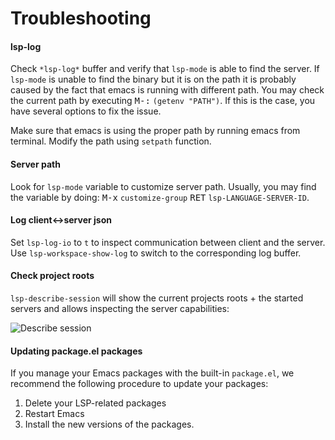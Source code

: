 Troubleshooting
===============

#### lsp-log

Check `*lsp-log*` buffer and verify that `lsp-mode` is able to find the server. If `lsp-mode` is unable to find the binary but it is on the path it is probably caused by the fact that emacs is running with different path. You may check the current path by executing <kbd>M-:</kbd> `(getenv "PATH")`. If this is the case, you have several options to fix the issue.

Make sure that emacs is using the proper path by running emacs from terminal.
Modify the path using `setpath` function.

#### Server path

Look for `lsp-mode` variable to customize server path. Usually, you may find the variable by doing: <kbd>M-x</kbd> `customize-group` <kbd>RET</kbd> `lsp-LANGUAGE-SERVER-ID`.

#### Log client<->server json

Set `lsp-log-io` to `t` to inspect communication between client and the server. Use `lsp-workspace-show-log` to switch to the corresponding log buffer.

#### Check project roots

`lsp-describe-session` will show the current projects roots + the started servers and allows inspecting the server capabilities:

![Describe session](../examples/describe.png)

#### Updating package.el packages

If you manage your Emacs packages with the built-in `package.el`, we recommend the following procedure to update your packages:

1. Delete your LSP-related packages
2. Restart Emacs
3. Install the new versions of the packages.
